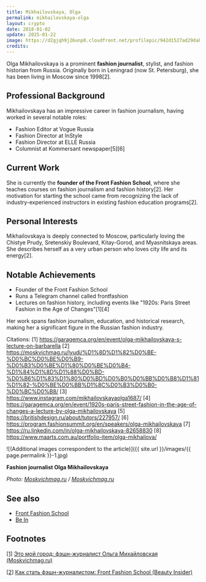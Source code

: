 ```yaml
---
title: Mikhailovskaya, Olga
permalink: mikhailovskaya-olga
layout: crypto
date: 2018-01-02
update: 2025-01-22
image: https://d2gjqh9j26unp0.cloudfront.net/profilepic/942d1527ad29dabe1ad84e6b6879c57e
credits:
---
```


Olga Mikhailovskaya is a prominent **fashion journalist**, stylist, and fashion historian from Russia. Originally born in Leningrad (now St. Petersburg), she has been living in Moscow since 1998[2].

## Professional Background

Mikhailovskaya has an impressive career in fashion journalism, having worked in several notable roles:
- Fashion Editor at Vogue Russia
- Fashion Director at InStyle
- Fashion Director at ELLE Russia
- Columnist at Kommersant newspaper[5][6]

## Current Work

She is currently the **founder of the Front Fashion School**, where she teaches courses on fashion journalism and fashion history[2]. Her motivation for starting the school came from recognizing the lack of industry-experienced instructors in existing fashion education programs[2].

## Personal Interests

Mikhailovskaya is deeply connected to Moscow, particularly loving the Chistye Prudy, Sretenskiy Boulevard, Kitay-Gorod, and Myasnitskaya areas. She describes herself as a very urban person who loves city life and its energy[2].

## Notable Achievements

- Founder of the Front Fashion School
- Runs a Telegram channel called frontfashion
- Lectures on fashion history, including events like "1920s: Paris Street Fashion in the Age of Changes"[1][4]

Her work spans fashion journalism, education, and historical research, making her a significant figure in the Russian fashion industry.

Citations:
[1] https://garagemca.org/en/event/olga-mikhailovskaya-s-lecture-on-barbarella
[2] https://moskvichmag.ru/lyudi/%D1%8D%D1%82%D0%BE-%D0%BC%D0%BE%D0%B9-%D0%B3%D0%BE%D1%80%D0%BE%D0%B4-%D1%84%D1%8D%D1%88%D0%BD-%D0%B6%D1%83%D1%80%D0%BD%D0%B0%D0%BB%D0%B8%D1%81%D1%82-%D0%BE%D0%BB%D1%8C%D0%B3%D0%B0-%D0%BC%D0%B8/
[3] https://www.instagram.com/mikhailovskayaolga1687/
[4] https://garagemca.org/en/event/1920s-paris-street-fashion-in-the-age-of-changes-a-lecture-by-olga-mikhailovskaya
[5] https://britishdesign.ru/about/tutors/227957/
[6] https://program.fashionsummit.org/en/speakers/olga-mikhailovskaya
[7] https://ru.linkedin.com/in/olga-mikhailovskaya-82658830
[8] https://www.maarts.com.au/portfolio-item/olga-mikhailova/

![(Additional images correspondent to the article)]({{ site.url }}/images/{{ page.permalink }}-1.jpg)

**Fashion journalist Olga Mikhailovskaya**

*Photo: [Moskvichmag.ru](https://moskvichmag.ru/это-мой-город-фэшн-журналист-ольга-ми) / [Moskvichmag.ru](https://moskvichmag.ru/это-мой-город-фэшн-журналист-ольга-ми)*

## See also

+ [Front Fashion School](index)
+ [Be In](index)

## Footnotes

[[1]](#a1) <span id="f1"></span> [Это мой город: фэшн-журналист Ольга Михайловская (Moskvichmag.ru)](https://moskvichmag.ru/это-мой-город-фэшн-журналист-ольга-ми)

[[2]](#a2) <span id="f2"></span> [Как стать фэшн-журналистом: Front Fashion School (Beauty Insider)](https://www.beautyinsider.ru/2018/03/16/kak-stat-feshn-zhurnalistom-front-fashion-school/)

